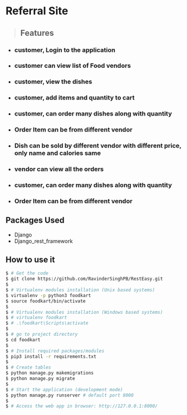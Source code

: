 # Referral Site

>## Features

- ### customer, Login to the application
- ### customer can view list of Food vendors
- ### customer,  view the dishes
- ### customer, add items and quantity to cart
- ### customer, can order many dishes along with quantity 
- ### Order Item can be from different vendor 
- ### Dish can be sold by different vendor with different price, only name and calories same
- ### vendor can view all the orders
- ### customer, can order many dishes along with quantity 
- ### Order Item can be from different vendor 
  

## Packages Used 

- Django 
- Django_rest_framework

## How to use it

```bash
$ # Get the code
$ git clone https://github.com/RavinderSinghPB/RestEasy.git
$
$ # Virtualenv modules installation (Unix based systems)
$ virtualenv -p python3 foodkart
$ source foodkart/bin/activate
$
$ # Virtualenv modules installation (Windows based systems)
$ # virtualenv foodkart
$ # .\foodkart\Scripts\activate
$
$ # go to project directory
$ cd foodkart
$ 
$ # Install required packages/modules 
$ pip3 install -r requirements.txt
$
$ # Create tables
$ python manage.py makemigrations
$ python manage.py migrate
$
$ # Start the application (development mode)
$ python manage.py runserver # default port 8000
$
$ # Access the web app in browser: http://127.0.0.1:8000/
```
